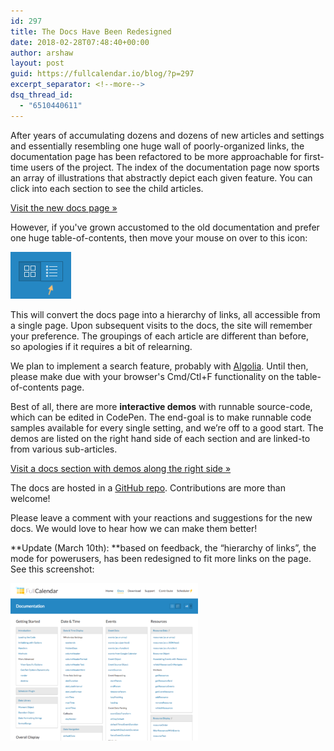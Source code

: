 ```yaml
---
id: 297
title: The Docs Have Been Redesigned
date: 2018-02-28T07:48:40+00:00
author: arshaw
layout: post
guid: https://fullcalendar.io/blog/?p=297
excerpt_separator: <!--more-->
dsq_thread_id:
  - "6510440611"
---
```

After years of accumulating dozens and dozens of new articles and settings and essentially resembling one huge wall of poorly-organized links, the documentation page has been refactored to be more approachable for first-time users of the project.<!--more--> The index of the documentation page now sports an array of illustrations that abstractly depict each given feature. You can click into each section to see the child articles.

[Visit the new docs page »](https://fullcalendar.io/docs)

However, if you've grown accustomed to the old documentation and prefer one huge table-of-contents, then move your mouse on over to this icon:

<img class="alignnone size-full wp-image-299" src="/assets/images/blog/2018/02/docs-toc-icon.png" alt="" width="97" height="75" /> 

This will convert the docs page into a hierarchy of links, all accessible from a single page. Upon subsequent visits to the docs, the site will remember your preference. The groupings of each article are different than before, so apologies if it requires a bit of relearning.

We plan to implement a search feature, probably with [Algolia](https://www.algolia.com/). Until then, please make due with your browser's Cmd/Ctl+F functionality on the table-of-contents page.

Best of all, there are more **interactive demos** with runnable source-code, which can be edited in CodePen. The end-goal is to make runnable code samples available for every single setting, and we&#8217;re off to a good start. The demos are listed on the right hand side of each section and are linked-to from various sub-articles.

[Visit a docs section with demos along the right side »](https://fullcalendar.io/docs/event-dragging-resizing)

The docs are hosted in a <a href="https://github.com/fullcalendar/fullcalendar-site-static" target="_blank">GitHub repo</a>. Contributions are more than welcome!

Please leave a comment with your reactions and suggestions for the new docs. We would love to hear how we can make them better!

**Update (March 10th): **based on feedback, the &#8220;hierarchy of links&#8221;, the mode for powerusers, has been redesigned to fit more links on the page. See this screenshot:

[<img class="alignleft wp-image-312 size-medium" src="/assets/images/blog/2018/02/Screen-Shot-2018-03-10-at-11.04.18-PM-300x252.png" width="300" height="252" sizes="(max-width: 300px) 100vw, 300px" />](https://fullcalendar.io/docs#toc)